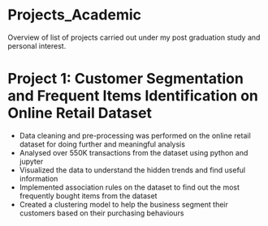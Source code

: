 # Projects_Academic
Overview of list of projects carried out under my post graduation study and personal interest.

# Project 1: Customer Segmentation and Frequent Items Identification on Online Retail Dataset
* Data cleaning and pre-processing was performed on the online retail dataset for doing further and meaningful analysis
* Analysed over 550K transactions from the dataset using python and jupyter
* Visualized the data to understand the hidden trends and find useful information 
* Implemented association rules on the dataset to find out the most frequently bought items from the dataset
* Created a clustering model to help the business segment their customers based on their purchasing behaviours
